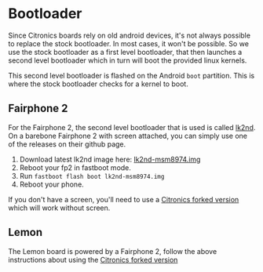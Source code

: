 # Bootloader

Since Citronics boards rely on old android devices, it's not always possible to replace the stock bootloader. In most cases, it won't be possible. So we use the stock bootloader as a first level bootloader, that then launches a second level bootloader which in turn will boot the provided linux kernels.

This second level bootloader is flashed on the Android `boot` partition. This is where the stock bootloader checks for a kernel to boot.

## Fairphone 2

For the Fairphone 2, the second level bootloader that is used is called [lk2nd](https://github.com/msm8916-mainline/lk2nd). On a barebone Fairphone 2 with screen attached, you can simply use one of the releases on their github page.

1. Download latest lk2nd image here: [lk2nd-msm8974.img](https://github.com/msm8916-mainline/lk2nd/releases/download/20.0/lk2nd-msm8974.img)
2. Reboot your fp2 in fastboot mode.
3. Run `fastboot flash boot lk2nd-msm8974.img`
4. Reboot your phone.

If you don't have a screen, you'll need to use a [Citronics forked version](https://github.com/Citronics/lk2nd-noscreen) which will work without screen.

## Lemon

The Lemon board is powered by a Fairphone 2, follow the above instructions about using the [Citronics forked version](https://github.com/Citronics/lk2nd-noscreen)